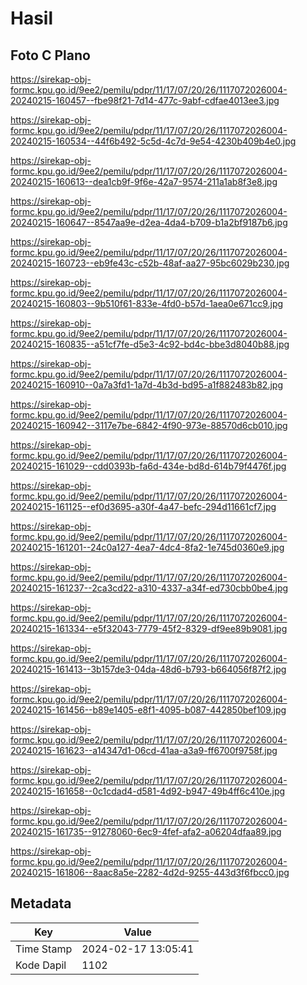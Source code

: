 # Hasil

## Foto C Plano

https://sirekap-obj-formc.kpu.go.id/9ee2/pemilu/pdpr/11/17/07/20/26/1117072026004-20240215-160457--fbe98f21-7d14-477c-9abf-cdfae4013ee3.jpg

https://sirekap-obj-formc.kpu.go.id/9ee2/pemilu/pdpr/11/17/07/20/26/1117072026004-20240215-160534--44f6b492-5c5d-4c7d-9e54-4230b409b4e0.jpg

https://sirekap-obj-formc.kpu.go.id/9ee2/pemilu/pdpr/11/17/07/20/26/1117072026004-20240215-160613--dea1cb9f-9f6e-42a7-9574-211a1ab8f3e8.jpg

https://sirekap-obj-formc.kpu.go.id/9ee2/pemilu/pdpr/11/17/07/20/26/1117072026004-20240215-160647--8547aa9e-d2ea-4da4-b709-b1a2bf9187b6.jpg

https://sirekap-obj-formc.kpu.go.id/9ee2/pemilu/pdpr/11/17/07/20/26/1117072026004-20240215-160723--eb9fe43c-c52b-48af-aa27-95bc6029b230.jpg

https://sirekap-obj-formc.kpu.go.id/9ee2/pemilu/pdpr/11/17/07/20/26/1117072026004-20240215-160803--9b510f61-833e-4fd0-b57d-1aea0e671cc9.jpg

https://sirekap-obj-formc.kpu.go.id/9ee2/pemilu/pdpr/11/17/07/20/26/1117072026004-20240215-160835--a51cf7fe-d5e3-4c92-bd4c-bbe3d8040b88.jpg

https://sirekap-obj-formc.kpu.go.id/9ee2/pemilu/pdpr/11/17/07/20/26/1117072026004-20240215-160910--0a7a3fd1-1a7d-4b3d-bd95-a1f882483b82.jpg

https://sirekap-obj-formc.kpu.go.id/9ee2/pemilu/pdpr/11/17/07/20/26/1117072026004-20240215-160942--3117e7be-6842-4f90-973e-88570d6cb010.jpg

https://sirekap-obj-formc.kpu.go.id/9ee2/pemilu/pdpr/11/17/07/20/26/1117072026004-20240215-161029--cdd0393b-fa6d-434e-bd8d-614b79f4476f.jpg

https://sirekap-obj-formc.kpu.go.id/9ee2/pemilu/pdpr/11/17/07/20/26/1117072026004-20240215-161125--ef0d3695-a30f-4a47-befc-294d11661cf7.jpg

https://sirekap-obj-formc.kpu.go.id/9ee2/pemilu/pdpr/11/17/07/20/26/1117072026004-20240215-161201--24c0a127-4ea7-4dc4-8fa2-1e745d0360e9.jpg

https://sirekap-obj-formc.kpu.go.id/9ee2/pemilu/pdpr/11/17/07/20/26/1117072026004-20240215-161237--2ca3cd22-a310-4337-a34f-ed730cbb0be4.jpg

https://sirekap-obj-formc.kpu.go.id/9ee2/pemilu/pdpr/11/17/07/20/26/1117072026004-20240215-161334--e5f32043-7779-45f2-8329-df9ee89b9081.jpg

https://sirekap-obj-formc.kpu.go.id/9ee2/pemilu/pdpr/11/17/07/20/26/1117072026004-20240215-161413--3b157de3-04da-48d6-b793-b664056f87f2.jpg

https://sirekap-obj-formc.kpu.go.id/9ee2/pemilu/pdpr/11/17/07/20/26/1117072026004-20240215-161456--b89e1405-e8f1-4095-b087-442850bef109.jpg

https://sirekap-obj-formc.kpu.go.id/9ee2/pemilu/pdpr/11/17/07/20/26/1117072026004-20240215-161623--a14347d1-06cd-41aa-a3a9-ff6700f9758f.jpg

https://sirekap-obj-formc.kpu.go.id/9ee2/pemilu/pdpr/11/17/07/20/26/1117072026004-20240215-161658--0c1cdad4-d581-4d92-b947-49b4ff6c410e.jpg

https://sirekap-obj-formc.kpu.go.id/9ee2/pemilu/pdpr/11/17/07/20/26/1117072026004-20240215-161735--91278060-6ec9-4fef-afa2-a06204dfaa89.jpg

https://sirekap-obj-formc.kpu.go.id/9ee2/pemilu/pdpr/11/17/07/20/26/1117072026004-20240215-161806--8aac8a5e-2282-4d2d-9255-443d3f6fbcc0.jpg


## Metadata

| Key        | Value               |
| ---------- | ------------------- |
| Time Stamp | 2024-02-17 13:05:41 |
| Kode Dapil | 1102                |



